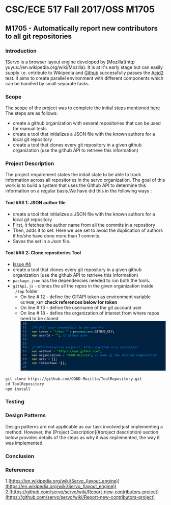 
# CSC/ECE 517 Fall 2017/OSS M1705
## M1705 - Automatically report new contributors to all git repositories

### Introduction
 [1](https://en.wikipedia.org/wiki/Servo_(layout_engine))Servo is a browser layout engine developed by [Mozilla](http        yuyus://en.wikipedia.org/wiki/Mozilla). It is at it's early stage but can easily supply i.e. cntribute to Wikipedia and [Github](https://en.wikipedia.org/wiki/GitHub) successfully passes the [Acid2](https://en.wikipedia.org/wiki/Acid2) test. it aims to create parallel environment with different components which can be handled by small separate tasks.

### Scope
The scope of the project was to complete the initial steps mentioned [here](https://github.com/servo/servo/wiki/Report-new-contributors-project)  
The steps are as follows: 
 - create a github organization with several repositories that can be used for manual tests
 - create a tool that initializes a JSON file with the known authors for a local git repository
 - create a tool that clones every git repository in a given github organization (use the github API to retrieve this information)

### Project Description
The project requirement states the initail state to be able to track information across all repositories in the servo organization. The goal of this work is to build a system that uses the Github API to determine this information on a regular basis.We have did this in the following ways :  
#### Tool ### 1: JSON author file
* create a tool that initializes a JSON file with the known authors for a local git repository
* First, it fetches the author name from all the commits in a repository
* Then, adds it to set. Here we use set to avoid the duplication of authors if he/she have done more than 1 commits.
* Saves the set in a Json file.

#### Tool ### 2: Clone repositories Tool 
* [Issue #4](../../issues/4)
* create a tool that clones every git repository in a given github organization (use the github API to retrieve this information)
* `package.json` has the dependencies needed to run both the tools.
* `gitApi.js` - clones the all the repos in the given organization inside `./tmp` folder
  * On line # 12 - define the GITAPI token as environment variable `GITHUB_KEY` **check references below for token**
  * On line # 13 - define the username of the git account user
  * On line # 18 - define the organization of interest from where repos need to be cloned
![Lines to be edited in gitApi.js](/images/capture.png)

~~~~
git clone https://github.com/OODD-Mozilla/ToolRepository.git
cd ToolRepository
npm install  
~~~~

### Testing

### Design Patterns
Design patterns are not applicable as our task involved just implementing a method. However, the [Project Description](#project description) section below provides details of the steps as why it was implemented, the way it was implemented.
### Conclusion

### References
 1.[https://en.wikipedia.org/wiki/Servo_(layout_engine)](https://en.wikipedia.org/wiki/Servo_(layout_engine))  
 2.[https://github.com/servo/servo/wiki/Report-new-contributors-project](https://github.com/servo/servo/wiki/Report-new-contributors-project)
